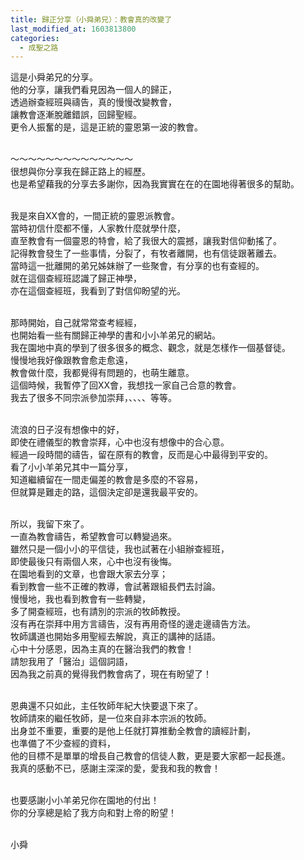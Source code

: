 ```yaml
---
title: 歸正分享（小舜弟兄）：教會真的改變了
last_modified_at: 1603813800
categories:
  - 成聖之路
---
```


<p>這是小舜弟兄的分享。<br>
他的分享，讓我們看見因為一個人的歸正，<br>
透過辦查經班與禱告，真的慢慢改變教會，<br>
讓教會逐漸脫離錯誤，回歸聖經。<br>
更令人振奮的是，這是正統的靈恩第一波的教會。</p>

<p><br>
～～～～～～～～～～～～～～<br>
很想與你分享我在歸正路上的經歷。<br>
也是希望藉我的分享去多謝你，因為我實實在在的在園地得著很多的幫助。</p>

<p><br>
我是來自XX會的，一間正統的靈恩派教會。<br>
當時初信什麼都不懂，人家教什麼就學什麼，<br>
直至教會有一個靈恩的特會，給了我很大的震撼，讓我對信仰動搖了。<br>
記得教會發生了一些事情，分裂了，有牧者離開，也有信徒跟著離去。<br>
當時這一批離開的弟兄姊妹辦了一些聚會，有分享的也有查經的。<br>
就在這個查經班認識了歸正神學，<br>
亦在這個查經班，我看到了對信仰盼望的光。</p>

<p><br>
那時開始，自己就常常查考經經，<br>
也開始看一些有關歸正神學的書和小小羊弟兄的網站。<br>
我在園地中真的學到了很多很多的概念、觀念，就是怎樣作一個基督徒。<br>
慢慢地我好像跟教會愈走愈遠，<br>
教會做什麼，我都覺得有問題的，也萌生離意。<br>
這個時候，我暫停了回XX會，我想找一家自己合意的教會。<br>
我去了很多不同宗派參加崇拜，、、、、等等。</p>

<p><br>
流浪的日子沒有想像中的好，<br>
即使在禮儀型的教會崇拜，心中也沒有想像中的合心意。<br>
經過一段時間的禱告，留在原有的教會，反而是心中最得到平安的。<br>
看了小小羊弟兄其中一篇分享，<br>
知道繼續留在一間走偏差的教會是多麼的不容易，<br>
但就算是難走的路，這個決定卻是還我最平安的。</p>

<p><br>
所以，我留下來了。<br>
一直為教會禱告，希望教會可以轉變過來。<br>
雖然只是一個小小的平信徒，我也試著在小組辦查經班，<br>
即使最後只有兩個人來，心中也沒有後悔。<br>
在園地看到的文章，也會跟大家去分享；<br>
看到教會一些不正確的教導，會試著跟組長們去討論。<br>
慢慢地，我也看到教會有一些轉變，<br>
多了開查經班，也有請別的宗派的牧師教授。<br>
沒有再在崇拜中用方言禱告，沒有再用奇怪的邊走邊禱告方法。<br>
牧師講道也開始多用聖經去解說，真正的講神的話語。<br>
心中十分感恩，因為主真的在醫治我們的教會！<br>
請恕我用了「醫治」這個詞語，<br>
因為我之前真的覺得我們教會病了，現在有盼望了！</p>

<p><br>
恩典還不只如此，主任牧師年紀大快要退下來了。<br>
牧師請來的繼任牧師，是一位來自非本宗派的牧師。<br>
出身並不重要，重要的是他上任就打算推動全教會的讀經計劃，<br>
也準備了不少查經的資料，<br>
他的目標不是單單的增長自己教會的信徒人數，更是要大家都一起長進。<br>
我真的感動不已，感謝主深深的愛，愛我和我的教會！</p>

<p><br>
也要感謝小小羊弟兄你在園地的付出！<br>
你的分享總是給了我方向和對上帝的盼望！</p>

<p><br>
小舜</p>


